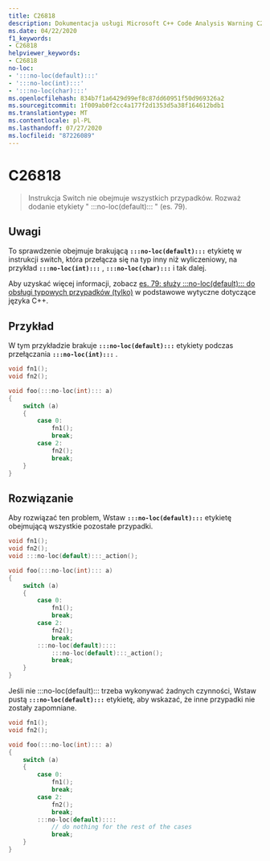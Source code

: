 ```yaml
---
title: C26818
description: Dokumentacja usługi Microsoft C++ Code Analysis Warning C26818 w programie Visual Studio.
ms.date: 04/22/2020
f1_keywords:
- C26818
helpviewer_keywords:
- C26818
no-loc:
- ':::no-loc(default):::'
- ':::no-loc(int):::'
- ':::no-loc(char):::'
ms.openlocfilehash: 834b7f1a6429d99ef8c87dd60951f50d969326a2
ms.sourcegitcommit: 1f009ab0f2cc4a177f2d1353d5a38f164612bdb1
ms.translationtype: MT
ms.contentlocale: pl-PL
ms.lasthandoff: 07/27/2020
ms.locfileid: "87226089"
---
```

# <a name="c26818"></a>C26818

> Instrukcja Switch nie obejmuje wszystkich przypadków. Rozważ dodanie etykiety " :::no-loc(default)::: " (es. 79).

## <a name="remarks"></a>Uwagi

To sprawdzenie obejmuje brakującą **`:::no-loc(default):::`** etykietę w instrukcji switch, która przełącza się na typ inny niż wyliczeniowy, na przykład **`:::no-loc(int):::`** , **`:::no-loc(char):::`** i tak dalej.

Aby uzyskać więcej informacji, zobacz [es. 79: służy :::no-loc(default)::: do obsługi typowych przypadków (tylko)](https://github.com/isocpp/CppCoreGuidelines/blob/master/CppCoreGuidelines.md#es79-use-:::no-loc(default):::-to-handle-common-cases-only) w podstawowe wytyczne dotyczące języka C++.

## <a name="example"></a>Przykład

W tym przykładzie brakuje **`:::no-loc(default):::`** etykiety podczas przełączania **`:::no-loc(int):::`** .

```cpp
void fn1();
void fn2();

void foo(:::no-loc(int)::: a)
{
    switch (a)
    {
        case 0:
            fn1();
            break;
        case 2:
            fn2();
            break;
    }
}
```

## <a name="solution"></a>Rozwiązanie

Aby rozwiązać ten problem, Wstaw **`:::no-loc(default):::`** etykietę obejmującą wszystkie pozostałe przypadki.

```cpp
void fn1();
void fn2();
void :::no-loc(default):::_action();

void foo(:::no-loc(int)::: a)
{
    switch (a)
    {
        case 0:
            fn1();
            break;
        case 2:
            fn2();
            break;
        :::no-loc(default)::::
            :::no-loc(default):::_action();
            break;
    }
}
```

Jeśli nie :::no-loc(default)::: trzeba wykonywać żadnych czynności, Wstaw pustą **`:::no-loc(default):::`** etykietę, aby wskazać, że inne przypadki nie zostały zapomniane.

```cpp
void fn1();
void fn2();

void foo(:::no-loc(int)::: a)
{
    switch (a)
    {
        case 0:
            fn1();
            break;
        case 2:
            fn2();
            break;
        :::no-loc(default)::::
            // do nothing for the rest of the cases
            break;
    }
}
```
